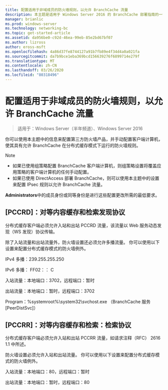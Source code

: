 ```yaml
---
title: 配置适用于非域成员的防火墙规则，以允许 BranchCache 流量
description: 本主题是适用于 Windows Server 2016 的 BranchCache 部署指南的一部分，它演示了如何在分布式和托管缓存模式下部署 BranchCache，以优化分支机构中的 WAN 带宽使用情况
manager: brianlic
ms.prod: windows-server
ms.technology: networking-bc
ms.topic: get-started-article
ms.assetid: da956be0-c92d-46ea-99eb-85e2bd67bf07
ms.author: lizross
author: eross-msft
ms.openlocfilehash: 4a86d37fe8744127a91b7fb89e4f34d4a0a021fa
ms.sourcegitcommit: da7b9bce1eba369bcd156639276f6899714e279f
ms.translationtype: MT
ms.contentlocale: zh-CN
ms.lasthandoff: 03/26/2020
ms.locfileid: "80318496"
---
```

# <a name="configure-firewall-rules-for-non-domain-members-to-allow-branchcache-traffic"></a>配置适用于非域成员的防火墙规则，以允许 BranchCache 流量

>适用于：Windows Server（半年频道）、Windows Server 2016

你可以使用本主题中的信息来配置第三方防火墙产品，并手动配置客户端计算机，使其具有允许 BranchCache 在分布式缓存模式下运行的防火墙规则。  
  
> [!NOTE]  
> -   如果已使用组策略配置 BranchCache 客户端计算机，则组策略设置将覆盖应用策略的客户端计算机的任何手动配置。  
> -   如果已使用 DirectAccess 部署 BranchCache，则可以使用本主题中的设置来配置 IPsec 规则以允许 BranchCache 流量。  
  
**Administrators**中的成员身份或同等身份是进行这些配置更改所需的最低要求。  
  
## <a name="ms-pccrd-peer-content-caching-and-retrieval-discovery-protocol"></a>[PCCRD]：对等内容缓存和检索发现协议  
分布式缓存客户端必须允许入站和出站 PCCRD 流量，该流量以 Web 服务动态发现（WS 发现）协议传输。  
  
除了入站流量和出站流量外，防火墙设置还必须允许多播流量。 你可以使用以下设置来配置分布式缓存模式的防火墙例外。  
  
IPv4 多播：239.255.255.250  
  
IPv6 多播： FF02：： C  
  
入站流量：本地端口：3702，远程端口：暂时  
  
出站流量：本地端口：暂时，远程端口：3702  
  
Program：%systemroot%\system32\svchost.exe （BranchCache 服务 [PeerDistSvc]）  
  
## <a name="ms-pccrr-peer-content-caching-and-retrieval-retrieval-protocol"></a>[PCCRR]：对等内容缓存和检索：检索协议  
分布式缓存客户端必须允许入站和出站 PCCRR 流量，如请求注释（RFC） 2616 1.1 中所述。  
  
防火墙设置必须允许入站和出站流量。 你可以使用以下设置来配置分布式缓存模式的防火墙例外。  
  
入站流量：本地端口：80，远程端口：暂时  
  
出站流量：本地端口：暂时，远程端口：80  
  


